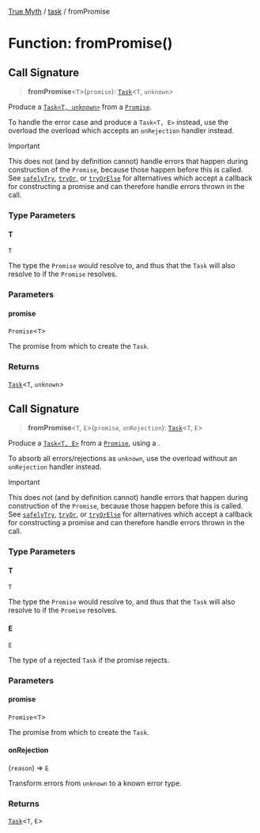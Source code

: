 [True Myth](../../index.md) / [task](../index.md) / fromPromise

# Function: fromPromise()

## Call Signature

> **fromPromise**\<`T`\>(`promise`): [`Task`](../classes/Task.md)\<`T`, `unknown`\>

Produce a [`Task<T, unknown>`](../classes/Task.md) from a [`Promise`][mdn-promise].

[mdn-promise]: https://developer.mozilla.org/en-US/docs/Web/JavaScript/Reference/Global_Objects/Promise

To handle the error case and produce a `Task<T, E>` instead, use the overload
the overload which accepts an `onRejection` handler instead.

> [!IMPORTANT]
> This does not (and by definition cannot) handle errors that happen during
> construction of the `Promise`, because those happen before this is called.
> See [`safelyTry`](safelyTry.md), [`tryOr`](tryOr.md), or
> [`tryOrElse`](tryOrElse.md) for alternatives which accept a callback for
> constructing a promise and can therefore handle errors thrown in the call.

### Type Parameters

#### T

`T`

The type the `Promise` would resolve to, and thus that the `Task`
  will also resolve to if the `Promise` resolves.

### Parameters

#### promise

`Promise`\<`T`\>

The promise from which to create the `Task`.

### Returns

[`Task`](../classes/Task.md)\<`T`, `unknown`\>

## Call Signature

> **fromPromise**\<`T`, `E`\>(`promise`, `onRejection`): [`Task`](../classes/Task.md)\<`T`, `E`\>

Produce a [`Task<T, E>`](../classes/Task.md) from a [`Promise`][mdn-promise], using a
.

[mdn-promise]: https://developer.mozilla.org/en-US/docs/Web/JavaScript/Reference/Global_Objects/Promise

To absorb all errors/rejections as `unknown`, use the overload without an
`onRejection` handler instead.

> [!IMPORTANT]
> This does not (and by definition cannot) handle errors that happen during
> construction of the `Promise`, because those happen before this is called.
> See [`safelyTry`](safelyTry.md), [`tryOr`](tryOr.md), or
> [`tryOrElse`](tryOrElse.md) for alternatives which accept a callback for
> constructing a promise and can therefore handle errors thrown in the call.

### Type Parameters

#### T

`T`

The type the `Promise` would resolve to, and thus that the `Task`
  will also resolve to if the `Promise` resolves.

#### E

`E`

The type of a rejected `Task` if the promise rejects.

### Parameters

#### promise

`Promise`\<`T`\>

The promise from which to create the `Task`.

#### onRejection

(`reason`) => `E`

Transform errors from `unknown` to a known error type.

### Returns

[`Task`](../classes/Task.md)\<`T`, `E`\>

